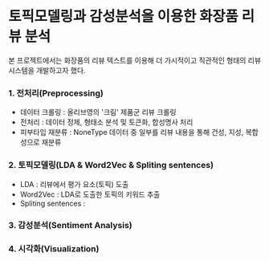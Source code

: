 # 토픽모델링과 감성분석을 이용한 화장품 리뷰 분석
본 프로젝트에서는 화장품의 리뷰 텍스트를 이용해 더 가시적이고 직관적인 형태의 리뷰 시스템을 개발하고자 했다. 
### 1. 전처리(Preprocessing)  
- 데이터 크롤링 : 올리브영의 '크림' 제품군 리뷰 크롤링  
- 전처리 : 데이터 정제, 형태소 분석 및 토큰화, 합성명사 처리  
- 피부타입 재분류 : NoneType 데이터 중 일부를 리뷰 내용을 통해 건성, 지성, 복합성으로 재분류
  
  
### 2. 토픽모델링(LDA & Word2Vec & Spliting sentences)
- LDA : 리뷰에서 평가 요소(토픽) 도출  
- Word2Vec : LDA로 도출한 토픽의 키워드 추출  
- Spliting sentences : 

### 3. 감성분석(Sentiment Analysis)

### 4. 시각화(Visualization)
